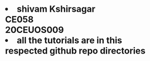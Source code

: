 <h1><li> shivam Kshirsagar<br>CE058<br>20CEUOS009</li>
<li> all the tutorials are in this respected github repo directories</li></h1>
